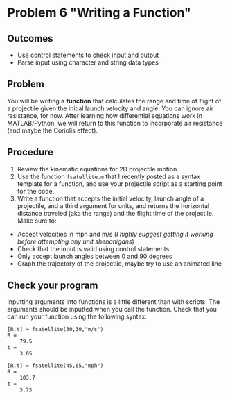 # Problem 6 "Writing a Function"
## Outcomes
- Use control statements to check input and output
- Parse input using character and string data types

## Problem 
You will be writing a **function** that calculates the range and time of flight of a projectile given the initial launch velocity and angle. You can ignore air resistance, for now. After learning how differential equations work in MATLAB/Python, we will return to this function to incorporate air resistance (and maybe the Coriolis effect).
## Procedure
1.  Review the kinematic equations for 2D projectile motion.
1.  Use the function `fsatellite.m` that I recently posted as a syntax template for a function, and use your projectile script as a starting point for the code. 
1.  Write a function that accepts the initial velocity, launch angle of a projectile, and a third argument for units, and returns the
horizontal distance traveled (aka the range) and the flight time of the projectile. Make sure to:
 * Accept velocities in mph and m/s (*I highly suggest getting it working before attempting any unit shenanigans*)
 * Check that the input is valid using control statements
 * Only accept launch angles between 0 and 90 degrees
 * Graph the trajectory of the projectile, maybe try to use an animated line
## Check your program
Inputting arguments into functions is a little different than with scripts. The arguments should be inputted when you call the function. Check that you can run your function using the following syntax:
```
[R,t] = fsatellite(30,30,"m/s")
R =
    79.5 
t =
    3.05
```
```
[R,t] = fsatellite(45,65,"mph")
R =
    103.7 
t =
    3.73
```


